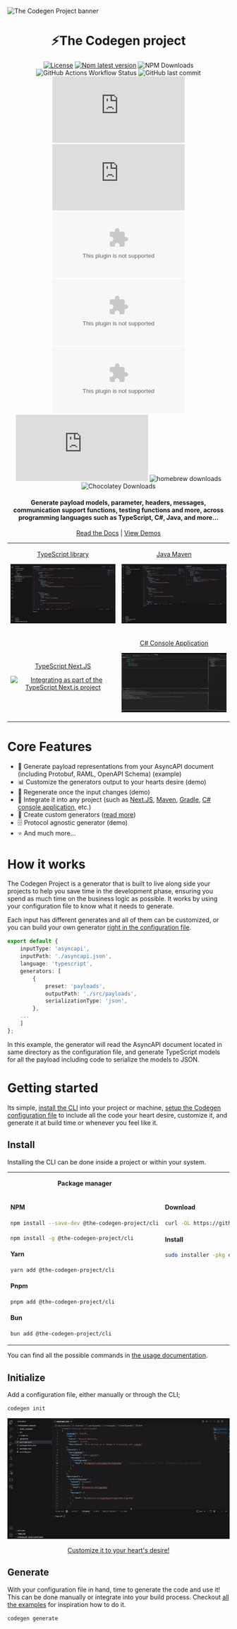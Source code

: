 ![The Codegen Project banner](https://github.com/user-attachments/assets/5a839f64-8ed3-49fe-84e2-899cbd7d5027)

<div align="center">

<h1>⚡️The Codegen project</h1>

[![License](https://img.shields.io/github/license/the-codegen-project/cli)](https://github.com/the-codegen-project/cli/blob/master/LICENSE)
[![Npm latest version](https://img.shields.io/npm/v/@the-codegen-project/cli)](https://www.npmjs.com/package/@the-codegen-project/cli)
![NPM Downloads](https://img.shields.io/npm/dw/%40the-codegen-project%2Fcli)
![GitHub Actions Workflow Status](https://img.shields.io/github/actions/workflow/status/the-codegen-project/cli/.github%2Fworkflows%2Fruntime-testing.yml?label=runtime%20testing)
![GitHub last commit](https://img.shields.io/github/last-commit/the-codegen-project/cli)
![GitHub Downloads (specific asset, all releases)](https://img.shields.io/github/downloads/the-codegen-project/cli/codegen.x64.pkg?label=MacOS)
![GitHub Downloads (specific asset, all releases)](https://img.shields.io/github/downloads/the-codegen-project/cli/codegen.arm64.pkg?label=MacOS)
![GitHub Downloads (specific asset, all releases)](https://img.shields.io/github/downloads/the-codegen-project/cli/codegen.x86.exe?label=Win)
![GitHub Downloads (specific asset, all releases)](https://img.shields.io/github/downloads/the-codegen-project/cli/codegen.x64.exe?label=Win)
![GitHub Downloads (specific asset, all releases)](https://img.shields.io/github/downloads/the-codegen-project/cli/codegen.tar.gz?label=Linux)
![GitHub Downloads (specific asset, all releases)](https://img.shields.io/github/downloads/the-codegen-project/cli/codegen.deb?label=Linux)
![homebrew downloads](https://img.shields.io/homebrew/installs/dm/codegen?label=Brew%20(SOON))
![Chocolatey Downloads](https://img.shields.io/chocolatey/dt/codegen?label=Chocolatey%20(SOON))


<h4>Generate payload models, parameter, headers, messages, communication support functions, testing functions and more, across programming languages such as TypeScript, C#, Java, and more...</h4>

[Read the Docs](./docs/) | [View Demos](./examples/)

</div>

<table>
  <tr>
    <td style="width:50%">
      <div style="text-align: center;">

<a href="https://github.com/the-codegen-project/cli/tree/main/examples/csharp-console">TypeScript library</a>

[![Integrating as part of the TypeScript project](./assets/videos/generate-typescript.gif)](./assets/videos/generate-typescript.gif)
      </div>
    </td>
    <td>
      <div style="text-align: center;">

<a href="https://github.com/the-codegen-project/cli/tree/main/examples/java-maven">Java Maven</a>

[![Integrating as part of the Java Maven project](./assets/videos/generate-maven.gif)](./assets/videos/generate-maven.gif)
      </div>
    </td>
  </tr>
  <tr>
    <td>
      <div style="text-align: center;">

<a href="https://github.com/the-codegen-project/cli/tree/main/examples/typescript-nextjs">TypeScript Next.JS</a>

[![Integrating as part of the TypeScript Next.js project](./assets/videos/generate-nextjs.gif)](./assets/videos/generate-nextjs.gif)
      </div>
    </td>
    <td>
      <div style="text-align: center;">

<a href="https://github.com/the-codegen-project/cli/tree/main/examples/csharp-console">C# Console Application</a>

[![Integrating as part of the C# console application](./assets/videos/generate-csharp.gif)](./assets/videos/generate-csharp.gif)
      </div>
    </td>
  </tr>
</table>

# Core Features
- 📃 Generate payload representations from your AsyncAPI document (including Protobuf, RAML, OpenAPI Schema) (example)
- 📊 Customize the generators output to your hearts desire (demo)
- 💫 Regenerate once the input changes (demo)
- 👀 Integrate it into any project (such as [Next.JS](./examples/typescript-nextjs/), [Maven](./examples/java-maven/), [Gradle](./examples/java-gradle/), [C# console application](./examples/csharp-console/), etc.)
- 💅 Create custom generators ([read more](./docs/generators/custom.md))
- 🗄️ Protocol agnostic generator (demo)
- ⭐ And much more...

# How it works
The Codegen Project is a generator that is built to live along side your projects to help you save time in the development phase, ensuring you spend as much time on the business logic as possible. It works by using your configuration file to know what it needs to generate. 

Each input has different generates and all of them can be customized, or you can build your own generator [right in the configuration file](./docs/generators/custom.md).
```ts
export default {
	inputType: 'asyncapi',
	inputPath: './asyncapi.json',
	language: 'typescript',
	generators: [
		{
			preset: 'payloads',
			outputPath: './src/payloads',
			serializationType: 'json', 
		},
    ...
	]
};
```

In this example, the generator will read the AsyncAPI document located in same directory as the configuration file, and generate TypeScript models for all the payload including code to serialize the models to JSON.

# Getting started
Its simple, [install the CLI](#install) into your project or machine, [setup the Codegen configuration file](#initialize) to include all the code your heart desire, customize it, and generate it at build time or whenever you feel like it.

## Install
Installing the CLI can be done inside a project or within your system.

<table style="table-layout: fixed;">
  <tr style="height: 50px;">
    <th>Package manager</th>
    <th>MacOS x64</th>
    <th>MacOS arm64</th>
    <th>Windows x64</th>
    <th>Windows x32</th>
    <th>Linux (Debian)</th>
    <th>Linux (Others)</th>
  </tr>
  <tr>
    <td style="vertical-align: top; min-width: 300px;">
      <div>

#### NPM

```sh
npm install --save-dev @the-codegen-project/cli

npm install -g @the-codegen-project/cli
```

#### Yarn

```sh
yarn add @the-codegen-project/cli
```

#### Pnpm

```sh
pnpm add @the-codegen-project/cli
```

#### Bun

```sh
bun add @the-codegen-project/cli
```

</div>
    </td>
    <td style="vertical-align: top;">
      <div>

#### Download
```sh
curl -OL https://github.com/the-codegen-project/cli/releases/latest/download/codegen.x64.pkg
```

#### Install
```sh
sudo installer -pkg codegen.x64.pkg -target /
```

</div>
    </td>
    <td style="vertical-align: top;">
      <div>

#### Download
```sh
curl -OL https://github.com/the-codegen-project/cli/releases/latest/download/codegen.arm64.pkg
```
#### Install

```sh
sudo installer -pkg codegen.arm64.pkg -target /
```
</div>
    </td>
    <td style="vertical-align: top;">
      <div>
<a href="https://github.com/the-codegen-project/cli/releases/latest/download/codegen.x64.exe">Download and run codegen.x64.exe</a>
</div>
    </td>
    <td style="vertical-align: top;">
      <div>
<a href="https://github.com/the-codegen-project/cli/releases/latest/download/codegen.x86.exe">Download and run codegen.x86.exe</a>
</div>
    </td>
    <td style="vertical-align: top;">
      <div>

#### Download
```sh
curl -OL https://github.com/the-codegen-project/cli/releases/latest/download/codegen.deb
```

#### Install
```sh
sudo apt install ./codegen.deb
```
</div>
    </td>
    <td style="vertical-align: top;">
      <div>

#### Download
```sh
curl -OL https://github.com/the-codegen-project/cli/releases/latest/download/codegen.tar.gz
```

#### Install

```sh
tar -xzf codegen.tar.gz
```

#### Symlink
```sh
ln -s <absolute-path>/bin/codegen /usr/local/bin/codegen
```

</div>
    </td>
  </tr>
</table>

You can find all the possible commands in [the usage documentation](./docs/usage.md).

## Initialize
Add a configuration file, either manually or through the CLI;
```sh
codegen init
```

<div align="center">


[![Initialize The Codegen Project](./assets/videos/initialize.gif)](./assets/videos/initialize.webm)

[Customize it to your heart's desire!](./docs/generators/)

</div>

## Generate
With your configuration file in hand, time to generate the code and use it! This can be done manually or integrate into your build process. Checkout [all the examples](./examples/) for inspiration how to do it.

```sh
codegen generate
```

